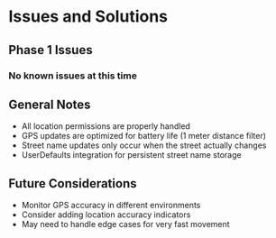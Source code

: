 # Issues and Solutions

## Phase 1 Issues

### No known issues at this time

## General Notes

- All location permissions are properly handled
- GPS updates are optimized for battery life (1 meter distance filter)
- Street name updates only occur when the street actually changes
- UserDefaults integration for persistent street name storage

## Future Considerations

- Monitor GPS accuracy in different environments
- Consider adding location accuracy indicators
- May need to handle edge cases for very fast movement
